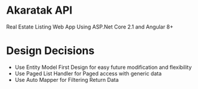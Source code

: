 
# Akaratak API

Real Estate Listing Web App Using ASP.Net Core 2.1 and Angular 8+

  

# Design Decisions
* Use Entity Model First Design for easy future modification and flexibility 
* Use Paged List Handler for Paged access with generic data
* Use Auto Mapper for Filtering Return Data